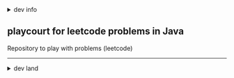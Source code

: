 
<details><summary>dev info</summary>

[![CI](https://github.com/dzmitry-charnavoki/playcourt-leetcode/actions/workflows/ci.yml/badge.svg)](https://github.com/dzmitry-charnavoki/playcourt-leetcode/actions/workflows/ci.yml)

</details>

## playcourt for leetcode problems in Java

Repository to play with problems (leetcode)



___


<details><summary>dev land </summary>
this section will be moved

## Dev

### checkstyle

[checkstyle doc](https://checkstyle.sourceforge.io/)

* install plugin for IntelliJ Idea
* setup it as CodeFormatter:
  * Settings -> Editor -> CodeStyle > Scheme -> Project
  * Settings -> Editor -> CodeStyle > Scheme -> Import Scheme -> Checkstyle Configuration

### useful cmds

How to check new versions
```cmd
mvn versions:display-dependency-updates
mvn versions:display-plugin-updates
mvn versions:use-latest-versions
mvn versions:display-property-updates
```

How to find a Maven dependency version declaration imported from a BOM
```
mvn org.apache.maven.plugins:maven-help-plugin:3.2.0:effective-pom -Dverbose=true -Doutput=effective-pom.xml
```

</details>


